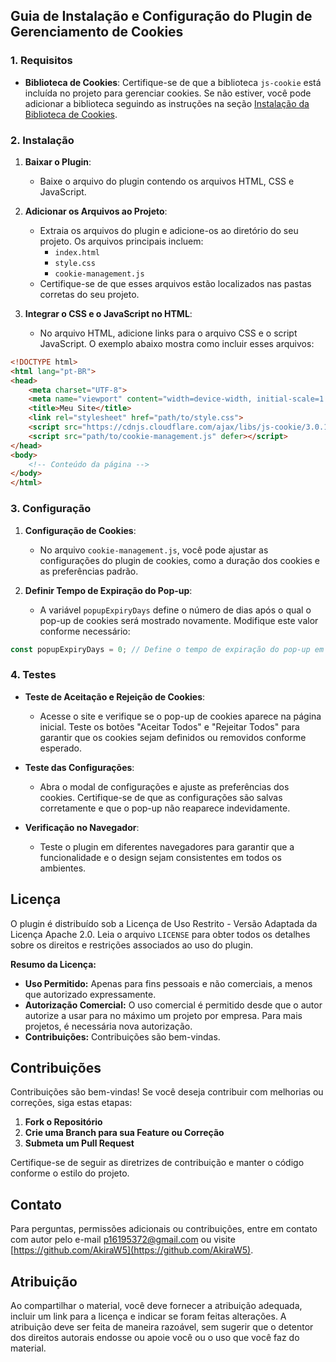 ## Guia de Instalação e Configuração do Plugin de Gerenciamento de Cookies

### 1. Requisitos

- **Biblioteca de Cookies**: Certifique-se de que a biblioteca `js-cookie` está incluída no projeto para gerenciar cookies. Se não estiver, você pode adicionar a biblioteca seguindo as instruções na seção [Instalação da Biblioteca de Cookies](https://github.com/js-cookie/js-cookie).

### 2. Instalação

1. **Baixar o Plugin**:
    
    - Baixe o arquivo do plugin contendo os arquivos HTML, CSS e JavaScript. 
2. **Adicionar os Arquivos ao Projeto**:
    
    - Extraia os arquivos do plugin e adicione-os ao diretório do seu projeto. Os arquivos principais incluem:
        - `index.html` 
        - `style.css`
        - `cookie-management.js`
    - Certifique-se de que esses arquivos estão localizados nas pastas corretas do seu projeto.
3. **Integrar o CSS e o JavaScript no HTML**:
    
    - No arquivo HTML, adicione links para o arquivo CSS e o script JavaScript. O exemplo abaixo mostra como incluir esses arquivos:
		
```HTML
<!DOCTYPE html> 
<html lang="pt-BR"> 
<head>     
	<meta charset="UTF-8">     
	<meta name="viewport" content="width=device-width, initial-scale=1.0">
	<title>Meu Site</title>    
	<link rel="stylesheet" href="path/to/style.css">     
	<script src="https://cdnjs.cloudflare.com/ajax/libs/js-cookie/3.0.1/js.cookie.min.js"></script>     
	<script src="path/to/cookie-management.js" defer></script>
</head> 
<body>     
	<!-- Conteúdo da página --> 
</body>
</html>
```

### 3. Configuração

1. **Configuração de Cookies**:
    
    - No arquivo `cookie-management.js`, você pode ajustar as configurações do plugin de cookies, como a duração dos cookies e as preferências padrão.
2. **Definir Tempo de Expiração do Pop-up**:
    
    - A variável `popupExpiryDays` define o número de dias após o qual o pop-up de cookies será mostrado novamente. Modifique este valor conforme necessário:
        
```javascript
const popupExpiryDays = 0; // Define o tempo de expiração do pop-up em dias
```

### 4. Testes

- **Teste de Aceitação e Rejeição de Cookies**:
    
    - Acesse o site e verifique se o pop-up de cookies aparece na página inicial. Teste os botões "Aceitar Todos" e "Rejeitar Todos" para garantir que os cookies sejam definidos ou removidos conforme esperado.
- **Teste das Configurações**:
    
    - Abra o modal de configurações e ajuste as preferências dos cookies. Certifique-se de que as configurações são salvas corretamente e que o pop-up não reaparece indevidamente.
- **Verificação no Navegador**:
    
    - Teste o plugin em diferentes navegadores para garantir que a funcionalidade e o design sejam consistentes em todos os ambientes.

## Licença

O plugin é distribuído sob a Licença de Uso Restrito - Versão Adaptada da Licença Apache 2.0. Leia o arquivo `LICENSE` para obter todos os detalhes sobre os direitos e restrições associados ao uso do plugin.

**Resumo da Licença:**

- **Uso Permitido:** Apenas para fins pessoais e não comerciais, a menos que autorizado expressamente.
- **Autorização Comercial:** O uso comercial é permitido desde que o autor autorize a usar para no máximo um projeto por empresa. Para mais projetos, é necessária nova autorização.
- **Contribuições:** Contribuições são bem-vindas.

## Contribuições

Contribuições são bem-vindas! Se você deseja contribuir com melhorias ou correções, siga estas etapas:

1. **Fork o Repositório**
2. **Crie uma Branch para sua Feature ou Correção**
3. **Submeta um Pull Request**

Certifique-se de seguir as diretrizes de contribuição e manter o código conforme o estilo do projeto.

## Contato

Para perguntas, permissões adicionais ou contribuições, entre em contato com autor pelo e-mail p16195372@gmail.com ou visite [https://github.com/AkiraW5](https://github.com/AkiraW5).

## Atribuição

Ao compartilhar o material, você deve fornecer a atribuição adequada, incluir um link para a licença e indicar se foram feitas alterações. A atribuição deve ser feita de maneira razoável, sem sugerir que o detentor dos direitos autorais endosse ou apoie você ou o uso que você faz do material.
